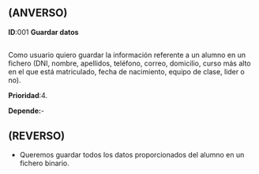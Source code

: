 ## (ANVERSO)

**ID**:001 **Guardar datos**

##

Como usuario quiero guardar la información referente a un alumno en un fichero (DNI, nombre, apellidos, teléfono, correo, domicilio, curso más alto en el que está matriculado, fecha de nacimiento, equipo de clase, lider o no).

**Prioridad**:4.

**Depende:**-

##

## (REVERSO)

* Queremos guardar todos los datos proporcionados del alumno en un fichero binario.


